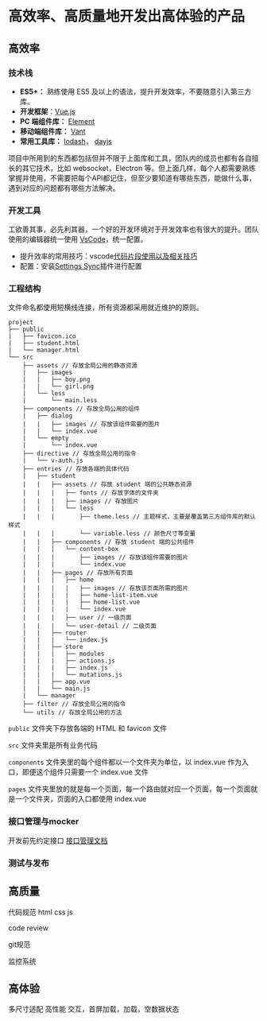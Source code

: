 # 高效率、高质量地开发出高体验的产品

## 高效率

### 技术栈

* **ES5+：** 熟练使用 ES5 及以上的语法，提升开发效率，不要随意引入第三方库。
* **开发框架**：[Vue.js](https://cn.vuejs.org/)
* **PC 端组件库：** [Element](http://element.eleme.io/#/zh-CN)
* **移动端组件库：** [Vant](https://youzan.github.io/vant/#/zh-CN/intro)
* **常用工具库：** [lodash](https://lodash.com/)， [dayjs](https://github.com/iamkun/dayjs)

项目中所用到的东西都包括但并不限于上面库和工具，团队内的成员也都有各自擅长的其它技术，比如 websocket，Electron 等。但上面几样，每个人都需要熟练掌握并使用，不需要把每个API都记住，但至少要知道有哪些东西，能做什么事，遇到对应的问题都有哪些方法解决。

### 开发工具

工欲善其事，必先利其器，一个好的开发环境对于开发效率也有很大的提升。团队使用的编辑器统一使用 [VsCode](https://code.visualstudio.com/)，统一配置。

* 提升效率的常用技巧：vscode[代码片段使用以及相关技巧](document/vsSkill.md)
* 配置：安装[Settings Sync](https://marketplace.visualstudio.com/items?itemName=Shan.code-settings-sync)插件进行配置

### 工程结构

文件命名都使用短横线连接，所有资源都采用就近维护的原则。

```
project
├── public
|   ├── favicon.ico
|   ├── student.html
|   └── manager.html
└── src
    ├── assets // 存放全局公用的静态资源
    |   ├── images
    |   |   ├── boy.png
    |   |   └── girl.png
    |   └── less
    |       └── main.less
    ├── components // 存放全局公用的组件
    |	├── dialog
    |	|   ├── images // 存放该组件需要的图片
    |	|   └── index.vue
    |	└── empty
    |	    └── index.vue
    ├── directive // 存放全局公用的指令
    |	└── v-auth.js
    ├── entries // 存放各端的具体代码
    |	├── student
    |	|   ├── assets // 存放 student 端的公共静态资源
    |	|   |	├── fonts // 存放字体的文件夹
    |	|   |	├── images // 存放图片
    |	|   |	└── less
    |	|   |	    ├── theme.less // 主题样式，主要是覆盖第三方组件库的默认样式
    |	|   |	    └── variable.less // 颜色尺寸等变量
    |	|   ├── components // 存放 student 端的公共组件
    |	|   |	└── content-box
    |	|   |	    ├── images // 存放该组件需要的图片
    |	|   |	    └── index.vue
    |	|   ├── pages // 存放所有页面
    |	|   |	├── home
    |	|   |	|   ├── images // 存放该页面所需的图片
    |	|   |	|   ├── home-list-item.vue
    |	|   |	|   ├── home-list.vue
    |	|   |	|   └── index.vue
    |	|   |	├── user // 一级页面
    |	|   |	└── user-detail // 二级页面
    |	|   ├── router
    |	|   |	└── index.js
    |	|   ├── store
    |	|   |	├── modules
    |	|   |	├── actions.js
    |	|   |	├── index.js
    |	|   |	└── mutations.js
    |	|   ├── app.vue
    |	|   └── main.js
    |	└── manager
    ├── filter // 存放全局公用的指令
    └── utils // 存放全局公用的方法

```

`public` 文件夹下存放各端的 HTML 和 favicon 文件

`src` 文件夹里是所有业务代码

`components` 文件夹里的每个组件都以一个文件夹为单位，以 index.vue 作为入口，即便这个组件只需要一个 index.vue 文件

`pages` 文件夹里放的就是每一个页面，每一个路由就对应一个页面，每一个页面就是一个文件夹，页面的入口都使用 index.vue

### 接口管理与mocker

开发前先约定接口
[接口管理文档](document/mock.md)

### 测试与发布


## 高质量

代码规范
	html
	css
	js

code review

git规范

监控系统

## 高体验

多尺寸适配
高性能
交互，首屏加载，加载，空数据状态
